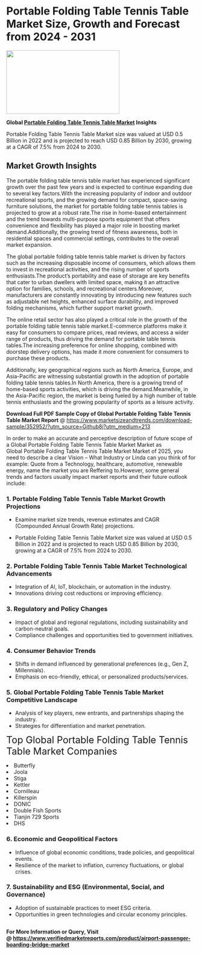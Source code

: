 <H1>Portable Folding Table Tennis Table Market Size, Growth and Forecast from 2024 - 2031</H1><img class="aligncenter size-medium wp-image-584254" src="https://thirdeyenews.in/wp-content/uploads/2024/09/Global-Market-Research-300x168.jpeg" alt="" width="300" height="168" /><p><strong>Global&nbsp;<a href="https://www.marketsizeandtrends.com/download-sample/352952/?utm_source=Github8j?utm_medium=213">Portable Folding Table Tennis Table Market</a> Insights</strong></p><p>Portable Folding Table Tennis Table Market size was valued at USD 0.5 Billion in 2022 and is projected to reach USD 0.85 Billion by 2030, growing at a CAGR of 7.5% from 2024 to 2030.</p><p><h2>Market Growth Insights</h2> <p>The portable folding table tennis table market has experienced significant growth over the past few years and is expected to continue expanding due to several key factors.With the increasing popularity of indoor and outdoor recreational sports, and the growing demand for compact, space-saving furniture solutions, the market for portable folding table tennis tables is projected to grow at a robust rate.The rise in home-based entertainment and the trend towards multi-purpose sports equipment that offers convenience and flexibility has played a major role in boosting market demand.Additionally, the growing trend of fitness awareness, both in residential spaces and commercial settings, contributes to the overall market expansion.</p> <p>The global portable folding table tennis table market is driven by factors such as the increasing disposable income of consumers, which allows them to invest in recreational activities, and the rising number of sports enthusiasts.The product’s portability and ease of storage are key benefits that cater to urban dwellers with limited space, making it an attractive option for families, schools, and recreational centers.Moreover, manufacturers are constantly innovating by introducing new features such as adjustable net heights, enhanced surface durability, and improved folding mechanisms, which further support market growth.</p> <p>The online retail sector has also played a critical role in the growth of the portable folding table tennis table market.E-commerce platforms make it easy for consumers to compare prices, read reviews, and access a wider range of products, thus driving the demand for portable table tennis tables.The increasing preference for online shopping, combined with doorstep delivery options, has made it more convenient for consumers to purchase these products.</p> <p>Additionally, key geographical regions such as North America, Europe, and Asia-Pacific are witnessing substantial growth in the adoption of portable folding table tennis tables.In North America, there is a growing trend of home-based sports activities, which is driving the demand.Meanwhile, in the Asia-Pacific region, the market is being fueled by a high number of table tennis enthusiasts and the growing popularity of sports as a leisure activity.</p> <p><span class=""><strong>Download Full PDF Sample Copy of Global Portable Folding Table Tennis Table Market Report</strong> @ <a href="https://www.marketsizeandtrends.com/download-sample/352952/?utm_source=Github8j?utm_medium=213" target="_blank">https://www.marketsizeandtrends.com/download-sample/352952/?utm_source=Github8j?utm_medium=213</a></span></p><p>In order to make an accurate and perceptive description of future scope of a Global&nbsp;Portable Folding Table Tennis Table Market Market as Global&nbsp;Portable Folding Table Tennis Table Market Market of 2025, you need to describe a clear Vision &ndash; What Industry or Linda can you think of for example: Quote from a Technology, healthcare, automotive, renewable energy, name the market you are Reffering to.However, some general trends and factors usually impact market reports and their future outlook include:</p><h3>1.&nbsp;<strong>Portable Folding Table Tennis Table Market Growth Projections</strong></h3><ul><li>Examine market size trends, revenue estimates and CAGR (Compounded Annual Growth Rate) projections.</li><li><p>Portable Folding Table Tennis Table Market size was valued at USD 0.5 Billion in 2022 and is projected to reach USD 0.85 Billion by 2030, growing at a CAGR of 7.5% from 2024 to 2030.</p></li></ul><h3>2.&nbsp;<strong>Portable Folding Table Tennis Table Market Technological Advancements</strong></h3><ul><li>Integration of AI, IoT, blockchain, or automation in the industry.</li><li>Innovations driving cost reductions or improving efficiency.</li></ul><h3>3.&nbsp;<strong>Regulatory and Policy Changes</strong></h3><ul><li>Impact of global and regional regulations, including sustainability and carbon-neutral goals.</li><li>Compliance challenges and opportunities tied to government initiatives.</li></ul><h3>4.&nbsp;<strong>Consumer Behavior Trends</strong></h3><ul><li>Shifts in demand influenced by generational preferences (e.g., Gen Z, Millennials).</li><li>Emphasis on eco-friendly, ethical, or personalized products/services.</li></ul><h3>5.&nbsp;<strong>Global Portable Folding Table Tennis Table Market Competitive Landscape</strong></h3><ul><li>Analysis of key players, new entrants, and partnerships shaping the industry.</li><li>Strategies for differentiation and market penetration.</li></ul><p data-pm-slice="1 1 []"><span style="color: inherit; font-family: inherit; font-size: 25px;">Top Global Portable Folding Table Tennis Table Market Companies</span></p><div class="" data-test-id=""><p><li>Butterfly</li><li> Joola</li><li> Stiga</li><li> Kettler</li><li> Cornilleau</li><li> Killerspin</li><li> DONIC</li><li> Double Fish Sports</li><li> Tianjin 729 Sports</li><li> DHS</li></p></div><h3>6.&nbsp;<strong>Economic and Geopolitical Factors</strong></h3><ul><li>Influence of global economic conditions, trade policies, and geopolitical events.</li><li>Resilience of the market to inflation, currency fluctuations, or global crises.</li></ul><h3>7.&nbsp;<strong>Sustainability and ESG (Environmental, Social, and Governance)</strong></h3><ul><li>Adoption of sustainable practices to meet ESG criteria.</li><li>Opportunities in green technologies and circular economy principles.</li></ul><h2><strong style="font-size: 14px;">For More Information or Query, Visit @&nbsp;</strong><a style="background-color: #ffffff; font-size: 14px;" href="https://www.marketsizeandtrends.com/report/portable-folding-table-tennis-table-market/" target="_blank">https://www.verifiedmarketreports.com/product/airport-passenger-boarding-bridge-market</a></h2>